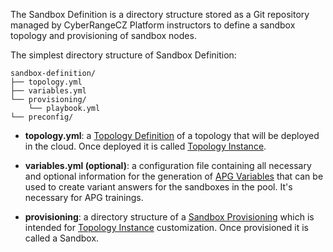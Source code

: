The Sandbox Definition is a directory structure stored as a Git repository managed by CyberRangeCZ Platform instructors to define a sandbox topology and provisioning of sandbox nodes.

The simplest directory structure of Sandbox Definition:

```
sandbox-definition/
├── topology.yml
├── variables.yml
└── provisioning/
    └── playbook.yml
└── preconfig/
```

* **topology.yml**: a [Topology Definition](topology-definition.md) of a topology that will be deployed in the cloud. Once deployed it is called [Topology Instance](topology-instance.md).

* **variables.yml (optional)**: a configuration file containing all necessary and optional information for the generation of [APG Variables](apg-variables.md) that can be used to create variant answers for the sandboxes in the pool. It's necessary for APG trainings.

* **provisioning**: a directory structure of a [Sandbox Provisioning](sandbox-provisioning.md) which is intended for [Topology Instance](topology-instance.md) customization. Once provisioned it is called a Sandbox.
